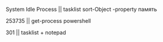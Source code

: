 System Idle Process || tasklist sort-Object -property память

253735              || get-process powershell

301                 || tasklist + notepad
